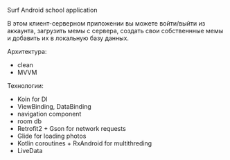 Surf Android school application

В этом клиент-серверном приложении вы можете войти/выйти из аккаунта, загрузить мемы с сервера, создать свои собственнные мемы и добавить их в локальную базу данных.

Архитектура: 
* clean
* MVVM

Технологии:
* Koin for DI
* ViewBinding, DataBinding
* navigation component
* room db
* Retrofit2 + Gson for network requests
* Glide for loading photos
* Kotlin coroutines + RxAndroid for multithreding
* LiveData
